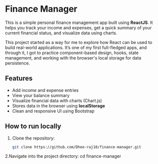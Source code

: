# Finance Manager

This is a simple personal finance management app built using **ReactJS**. It helps you track your income and expenses, get a quick summary of your current financial status, and visualize data using charts.

This project started as a way for me to explore how React can be used to build real-world applications. It’s one of my first full-fledged apps, and through it, I got to practice component-based design, hooks, state management, and working with the browser's local storage for data persistence.

## Features

- Add income and expense entries
- View your balance summary
- Visualize financial data with charts (Chart.js)
- Stores data in the browser using **localStorage**
- Clean and responsive UI using Bootstrap

## How to run locally

1. Clone the repository:
   ```bash
   git clone https://github.com/Dhee-raj10/finance-manager.git
2.Navigate into the project directory:
   cd finance-manager
